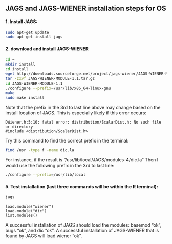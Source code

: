 ## JAGS and JAGS-WIENER installation steps for OS

#### 1. Install JAGS:

```bash
sudo apt-get update
sudo apt-get install jags
```

#### 2. download and install JAGS-WIENER

```bash
cd ~
mkdir install
cd install
wget http://downloads.sourceforge.net/project/jags-wiener/JAGS-WIENER-MODULE-1.1.tar.gz
tar -zxvf JAGS-WIENER-MODULE-1.1.tar.gz
cd JAGS-WIENER-MODULE-1.1
./configure --prefix=/usr/lib/x86_64-linux-gnu
make
sudo make install
```

Note that the prefix in the 3rd to last line above may change based on the install location of JAGS. This is especially likely if this error occurs:

```
DWiener.h:5:10: fatal error: distribution/ScalarDist.h: No such file or directory
#include <distribution/ScalarDist.h>
```

Try this command to find the correct prefix in the terminal:

```bash
find /usr -type f -name dic.la
```

For instance, if the result is ”/usr/lib/local/JAGS/modules-4/dic.la” Then I would use the following prefix in the 3rd to last line:

```bash
./configure --prefix=/usr/lib/local
```

#### 5. Test installation (last three commands will be within the R terminal):

```bash
jags
```
```
load.module("wiener")
load.module("dic")
list.modules()
```

A successful installation of JAGS should load the modules: basemod “ok”, bugs “ok”, and dic “ok”. A successful installation of JAGS-WIENER that is found by JAGS will load wiener “ok”.

